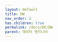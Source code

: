 ```yaml
---
layout: default
title: DW
nav_order: 1
has_children: true
permalink: /docs/DE/DW
parent: 데이터 엔지니어
---
```


